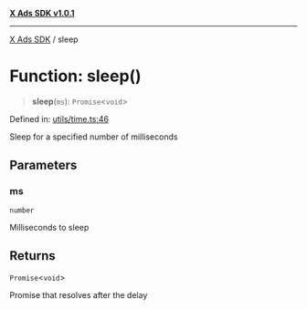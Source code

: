 [**X Ads SDK v1.0.1**](../README.md)

***

[X Ads SDK](../globals.md) / sleep

# Function: sleep()

> **sleep**(`ms`): `Promise`\<`void`\>

Defined in: [utils/time.ts:46](https://github.com/kage1020/x-ads-sdk/blob/main/src/utils/time.ts#L46)

Sleep for a specified number of milliseconds

## Parameters

### ms

`number`

Milliseconds to sleep

## Returns

`Promise`\<`void`\>

Promise that resolves after the delay
